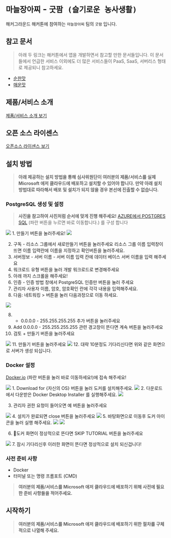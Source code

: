 # `마늘장아찌` - `굿팜 (슬기로운 농사생활)`

해커그라운드 해커톤에 참여하는 `마늘장아찌` 팀의 `굿팜` 입니다.

## 참고 문서

> 아래 두 링크는 해커톤에서 앱을 개발하면서 참고할 만한 문서들입니다. 이 문서들에서 언급한 서비스 이외에도 더 많은 서비스들이 PaaS, SaaS, 서버리스 형태로 제공되니 참고하세요.

- [순한맛](./REFERENCES_BASIC.md)
- [매운맛](./REFERENCES_ADVANCED.md)

## 제품/서비스 소개

<!-- 아래 링크는 지우지 마세요 -->
[제품/서비스 소개 보기](TOPIC.md)
<!-- 위 링크는 지우지 마세요 -->

## 오픈 소스 라이센스

<!-- 아래 링크는 지우지 마세요 -->
[오픈소스 라이센스 보기](./LICENSE)
<!-- 위 링크는 지우지 마세요 -->

## 설치 방법

> **아래 제공하는 설치 방법을 통해 심사위원단이 여러분의 제품/서비스를 실제 Microsoft 애저 클라우드에 배포하고 설치할 수 있어야 합니다. 만약 아래 설치 방법대로 따라해서 배포 및 설치가 되지 않을 경우 본선에 진출할 수 없습니다.**

### PostgreSQL 생성 및 설정

> **사진을 참고하여 사친처럼 순서에 맞게 진행 해주세요!**
[AZURE에서 POSTGRES SQL](https://portal.azure.com/#browse/Microsoft.DBforPostgreSQL%2Fservers) (파란 버튼을 누르면 바로 이동합니다.) 를 구성 합니다 

<img src="images/dbchap1.png"/>
1. 만들기 버튼을 눌러주세요! 

<img src="images/dbchap2.png"/>

2. 구독 - 리소스 그룹에서 새로만들기 버튼을 눌러주세요 리소스 그룹 이름 입력창이 뜨면 이름 입력란에 이름을 지정하고 확인버튼을 눌러주세요.
3. 서버정보 - 서버 이름 - 서버 이름 입력 칸에 데이터 베이스 서버 이름을 입력 해주세요
4. 워크로드 유형 버튼을 눌러 개발 워크로드로 변경해주세요
5. 아래 까지 스크롤을 해주세요!
6. 인증 - 인증 방법 창에서 PostgreSQL 인증만 버튼을 눌러 주세요
7. 관리자 사용자 이름, 암호, 암호확인 란에 각각 내용을 입력해주세요.
8. 다음: 네트워킹 > 버튼을 눌러 다음과정으로 이동 하세요.

<img src="images/dbchap25.png"/>

8. + 0.0.0.0 - 255.255.255.255 추가 버튼을 눌러주세요
9. Add 0.0.0.0 - 255.255.255.255 관련 경고창이 뜬다면 계속 버튼을 눌러주세요
10. 검토 + 만들기 버튼을 눌러주세요

<img src="images/dbchap3.png"/>
11. 만들기 버튼을 눌러주세요

<img src="images/dbchap4.png"/>
12. 대략 10분정도 기다리신다면 위와 같은 화면으로 서버가 생성 되십니다.

### Docker 설정

[Docker.io](https://www.docker.com/) (파란 버튼을 눌러 바로 이동하세요!)에 접속 해주세요!


<img src="images/Docker1.png"/>
1. Download for {자신의 OS} 버튼을 눌러 도커를 설치해주세요.

<img src="images/Docker2.png"/>
2. 다운로드에서 다운받은 Docker Desktop Installer 를 실행해주세요.


<img src="images/dockerins1.png"/>

3. 관리자 권한 요청이 들어오면 예 버튼을 눌러주세요

<img src="images/dockerins2.png"/>
4. 설치가 완료되면 close 버튼을 눌러주세요
  
<img src="images/icon.png"/>
5. 바탕화면으로 이동후 도커 아이콘을 눌러 실행 해주세요.

<img src="images/dockerins3.png"/>

<img src="images/Docker3.png"/>

6. 도커 화면이 정상적으로 뜬다면 SKIP TUTORIAL 버튼을 눌러주세요

<img src="images/Docker4.png"/>
7. 잠시 기다리신후 이러한 화면이 뜬다면 정상적으로 설치 되신겁니다!



### 사전 준비 사항
- Docker
- 터미널 또는 명령 프롬포트 (CMD)
  
> **여러분의 제품/서비스를 Microsoft 애저 클라우드에 배포하기 위해 사전에 필요한 준비 사항들을 적어주세요.**

## 시작하기

> **여러분의 제품/서비스를 Microsoft 애저 클라우드에 배포하기 위한 절차를 구체적으로 나열해 주세요.**
